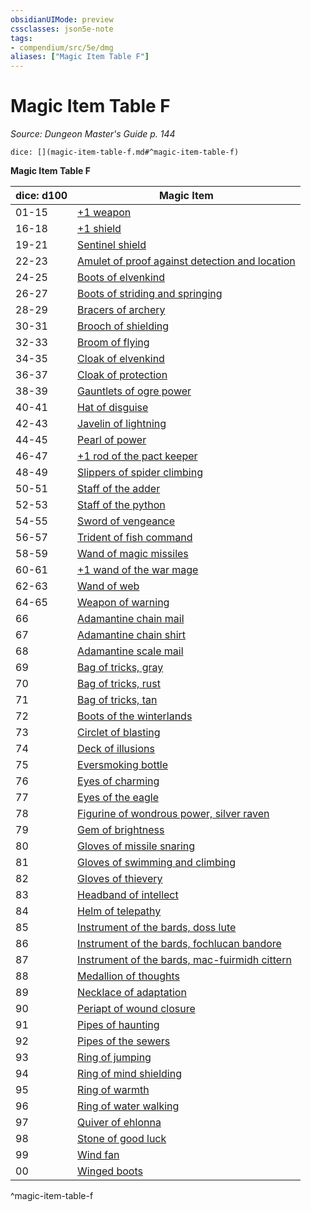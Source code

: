 ```yaml
---
obsidianUIMode: preview
cssclasses: json5e-note
tags:
- compendium/src/5e/dmg
aliases: ["Magic Item Table F"]
---
```

# Magic Item Table F
*Source: Dungeon Master's Guide p. 144* 

`dice: [](magic-item-table-f.md#^magic-item-table-f)`

**Magic Item Table F**

| dice: d100 | Magic Item |
|------------|------------|
| 01-15 | [+1 weapon](4-Resources/Compendium/items/1-weapon.md) |
| 16-18 | [+1 shield](4-Resources/Compendium/items/1-shield.md) |
| 19-21 | [Sentinel shield](4-Resources/Compendium/items/sentinel-shield.md) |
| 22-23 | [Amulet of proof against detection and location](4-Resources/Compendium/items/amulet-of-proof-against-detection-and-location.md) |
| 24-25 | [Boots of elvenkind](4-Resources/Compendium/items/boots-of-elvenkind.md) |
| 26-27 | [Boots of striding and springing](4-Resources/Compendium/items/boots-of-striding-and-springing.md) |
| 28-29 | [Bracers of archery](4-Resources/Compendium/items/bracers-of-archery.md) |
| 30-31 | [Brooch of shielding](4-Resources/Compendium/items/brooch-of-shielding.md) |
| 32-33 | [Broom of flying](4-Resources/Compendium/items/broom-of-flying.md) |
| 34-35 | [Cloak of elvenkind](4-Resources/Compendium/items/cloak-of-elvenkind.md) |
| 36-37 | [Cloak of protection](4-Resources/Compendium/items/cloak-of-protection.md) |
| 38-39 | [Gauntlets of ogre power](4-Resources/Compendium/items/gauntlets-of-ogre-power.md) |
| 40-41 | [Hat of disguise](4-Resources/Compendium/items/hat-of-disguise.md) |
| 42-43 | [Javelin of lightning](4-Resources/Compendium/items/javelin-of-lightning.md) |
| 44-45 | [Pearl of power](4-Resources/Compendium/items/pearl-of-power.md) |
| 46-47 | [+1 rod of the pact keeper](4-Resources/Compendium/items/1-rod-of-the-pact-keeper.md) |
| 48-49 | [Slippers of spider climbing](4-Resources/Compendium/items/slippers-of-spider-climbing.md) |
| 50-51 | [Staff of the adder](4-Resources/Compendium/items/staff-of-the-adder.md) |
| 52-53 | [Staff of the python](4-Resources/Compendium/items/staff-of-the-python.md) |
| 54-55 | [Sword of vengeance](4-Resources/Compendium/items/sword-of-vengeance.md) |
| 56-57 | [Trident of fish command](4-Resources/Compendium/items/trident-of-fish-command.md) |
| 58-59 | [Wand of magic missiles](4-Resources/Compendium/items/wand-of-magic-missiles.md) |
| 60-61 | [+1 wand of the war mage](4-Resources/Compendium/items/1-wand-of-the-war-mage.md) |
| 62-63 | [Wand of web](4-Resources/Compendium/items/wand-of-web.md) |
| 64-65 | [Weapon of warning](4-Resources/Compendium/items/weapon-of-warning.md) |
| 66 | [Adamantine chain mail](4-Resources/Compendium/items/adamantine-armor.md) |
| 67 | [Adamantine chain shirt](4-Resources/Compendium/items/adamantine-armor.md) |
| 68 | [Adamantine scale mail](4-Resources/Compendium/items/adamantine-armor.md) |
| 69 | [Bag of tricks, gray](4-Resources/Compendium/items/bag-of-tricks-gray.md) |
| 70 | [Bag of tricks, rust](4-Resources/Compendium/items/bag-of-tricks-rust.md) |
| 71 | [Bag of tricks, tan](4-Resources/Compendium/items/bag-of-tricks-tan.md) |
| 72 | [Boots of the winterlands](4-Resources/Compendium/items/boots-of-the-winterlands.md) |
| 73 | [Circlet of blasting](4-Resources/Compendium/items/circlet-of-blasting.md) |
| 74 | [Deck of illusions](4-Resources/Compendium/items/deck-of-illusions.md) |
| 75 | [Eversmoking bottle](4-Resources/Compendium/items/eversmoking-bottle.md) |
| 76 | [Eyes of charming](4-Resources/Compendium/items/eyes-of-charming.md) |
| 77 | [Eyes of the eagle](4-Resources/Compendium/items/eyes-of-the-eagle.md) |
| 78 | [Figurine of wondrous power, silver raven](4-Resources/Compendium/items/figurine-of-wondrous-power-silver-raven.md) |
| 79 | [Gem of brightness](4-Resources/Compendium/items/gem-of-brightness.md) |
| 80 | [Gloves of missile snaring](4-Resources/Compendium/items/gloves-of-missile-snaring.md) |
| 81 | [Gloves of swimming and climbing](4-Resources/Compendium/items/gloves-of-swimming-and-climbing.md) |
| 82 | [Gloves of thievery](4-Resources/Compendium/items/gloves-of-thievery.md) |
| 83 | [Headband of intellect](4-Resources/Compendium/items/headband-of-intellect.md) |
| 84 | [Helm of telepathy](4-Resources/Compendium/items/helm-of-telepathy.md) |
| 85 | [Instrument of the bards, doss lute](4-Resources/Compendium/items/instrument-of-the-bards-doss-lute.md) |
| 86 | [Instrument of the bards, fochlucan bandore](4-Resources/Compendium/items/instrument-of-the-bards-fochlucan-bandore.md) |
| 87 | [Instrument of the bards, mac-fuirmidh cittern](4-Resources/Compendium/items/instrument-of-the-bards-mac-fuirmidh-cittern.md) |
| 88 | [Medallion of thoughts](4-Resources/Compendium/items/medallion-of-thoughts.md) |
| 89 | [Necklace of adaptation](4-Resources/Compendium/items/necklace-of-adaptation.md) |
| 90 | [Periapt of wound closure](4-Resources/Compendium/items/periapt-of-wound-closure.md) |
| 91 | [Pipes of haunting](4-Resources/Compendium/items/pipes-of-haunting.md) |
| 92 | [Pipes of the sewers](4-Resources/Compendium/items/pipes-of-the-sewers.md) |
| 93 | [Ring of jumping](4-Resources/Compendium/items/ring-of-jumping.md) |
| 94 | [Ring of mind shielding](4-Resources/Compendium/items/ring-of-mind-shielding.md) |
| 95 | [Ring of warmth](4-Resources/Compendium/items/ring-of-warmth.md) |
| 96 | [Ring of water walking](4-Resources/Compendium/items/ring-of-water-walking.md) |
| 97 | [Quiver of ehlonna](4-Resources/Compendium/items/quiver-of-ehlonna.md) |
| 98 | [Stone of good luck](4-Resources/Compendium/items/stone-of-good-luck.md) |
| 99 | [Wind fan](4-Resources/Compendium/items/wind-fan.md) |
| 00 | [Winged boots](4-Resources/Compendium/items/winged-boots.md) |
^magic-item-table-f